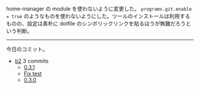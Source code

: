 home-manager の module を使わないように変更した。 `programs.git.enable = true` のようなものを使わないようにした。ツールのインストールは利用するものの、設定は素朴に dotfile のシンボリックリンクを貼るほうが無難だろうという判断。

---

今日のコミット。

- [b2](https://github.com/bouzuya/b2) 3 commits
  - [0.3.1](https://github.com/bouzuya/b2/commit/5bb2b0cb7a9cf9f32f64c804c4aae19ac953e277)
  - [Fix test](https://github.com/bouzuya/b2/commit/45d9b38a05a00b323b45724ab0c12bc3a8ebb697)
  - [0.3.0](https://github.com/bouzuya/b2/commit/a2f6482b4570a9079d71f0819139ee0676b4eb84)
